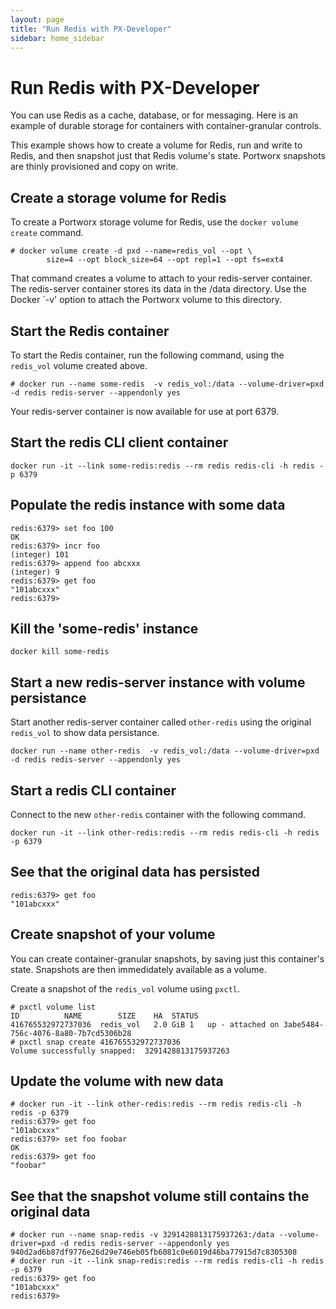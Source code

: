 ```yaml
---
layout: page
title: "Run Redis with PX-Developer"
sidebar: home_sidebar
---
```

# Run Redis with PX-Developer

You can use Redis as a cache, database, or for messaging. Here is an example of durable storage for containers with container-granular controls.

This example shows how to create a volume for Redis, run and write to Redis, and then snapshot just that Redis volume's state. Portworx snapshots are thinly provisioned and copy on write.

## Create a storage volume for Redis

To create a Portworx storage volume for Redis, use the `docker volume create` command.

```
# docker volume create -d pxd --name=redis_vol --opt \
     	size=4 --opt block_size=64 --opt repl=1 --opt fs=ext4
```

That command creates a volume to attach to your redis-server container. The redis-server container stores its data in the /data directory. Use the Docker `-v' option to attach the Portworx volume to this directory.  

## Start the Redis container

To start the Redis container, run the following command, using the `redis_vol` volume created above.

```
# docker run --name some-redis  -v redis_vol:/data --volume-driver=pxd  -d redis redis-server --appendonly yes
```

Your redis-server container is now available for use at port 6379.

## Start the redis CLI client container

```
docker run -it --link some-redis:redis --rm redis redis-cli -h redis -p 6379
```

## Populate the redis instance with some data

```
redis:6379> set foo 100
OK
redis:6379> incr foo
(integer) 101
redis:6379> append foo abcxxx
(integer) 9
redis:6379> get foo
"101abcxxx"
redis:6379>
```

## Kill the 'some-redis' instance

```
docker kill some-redis
```

## Start a new redis-server instance with volume persistance

Start another redis-server container called `other-redis` using the original `redis_vol` to show data persistance.

```
docker run --name other-redis  -v redis_vol:/data --volume-driver=pxd  -d redis redis-server --appendonly yes
```

## Start a redis CLI container

Connect to the new `other-redis` container with the following command.

```
docker run -it --link other-redis:redis --rm redis redis-cli -h redis -p 6379
```

## See that the original data has persisted

```
redis:6379> get foo
"101abcxxx"
```

## Create snapshot of your volume

You can create container-granular snapshots, by saving just this container's state. Snapshots are then immedidately available as a volume.  

Create a snapshot of the `redis_vol` volume using `pxctl`.

```
# pxctl volume list
ID			NAME		SIZE	HA	STATUS
416765532972737036	redis_vol	2.0 GiB	1	up - attached on 3abe5484-756c-4076-8a80-7b7cd5306b28
# pxctl snap create 416765532972737036
Volume successfully snapped:  3291428813175937263
```

## Update the volume with new data

```
# docker run -it --link other-redis:redis --rm redis redis-cli -h redis -p 6379
redis:6379> get foo
"101abcxxx"
redis:6379> set foo foobar
OK
redis:6379> get foo
"foobar"
```

## See that the snapshot volume still contains the original data

```
# docker run --name snap-redis -v 3291428813175937263:/data --volume-driver=pxd -d redis redis-server --appendonly yes
940d2ad6b87df9776e26d29e746eb05fb6081c0e6019d46ba77915d7c8305308
# docker run -it --link snap-redis:redis --rm redis redis-cli -h redis -p 6379
redis:6379> get foo
"101abcxxx"
redis:6379>
```
